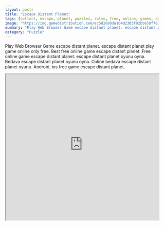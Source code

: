 ```yaml
---
layout: posts
title: "Escape Distant Planet"
tags: [collect, escape, planet, puzzles, solve, free, online, games, oyna, game, free, games, play, play, games]
image: "https://img.gamedistribution.com/ec5d2880da104d2383f02bb658f76195.jpg"
summary: "Play Web Browser Game escape distant planet. escape distant planet play game online only free. Best free online game escape distant planet. Free online game escape distant planet. escape distant planet oyunu oyna. Bedava escape distant planet oyunu oyna. Online bedava escape distant planet oyunu. Android, ios free game escape distant planet."
category: "Puzzle"
---
```


Play Web Browser Game escape distant planet. escape distant planet play game online only free. Best free online game escape distant planet. Free online game escape distant planet. escape distant planet oyunu oyna. Bedava escape distant planet oyunu oyna. Online bedava escape distant planet oyunu. Android, ios free game escape distant planet.

<iframe width="100%" height="480px;" src="https://flash.gamedistribution.com?game=ec5d2880da104d2383f02bb658f76195"></iframe>